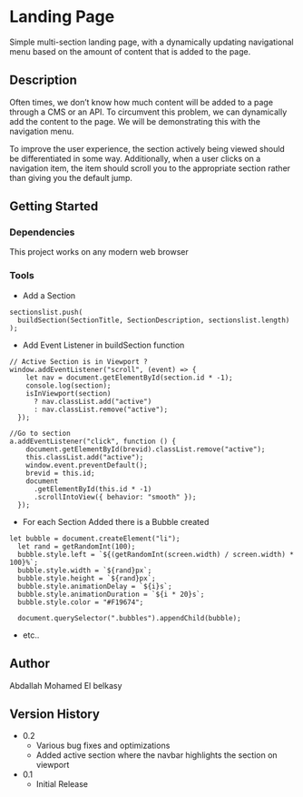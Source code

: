 # Landing Page

Simple multi-section landing page, with a dynamically updating navigational menu based on the amount of content that is added to the page.

## Description

Often times, we don’t know how much content will be added to a page through a CMS or an API. To circumvent this problem, we can dynamically add the content to the page. We will be demonstrating this with the navigation menu.

To improve the user experience, the section actively being viewed should be differentiated in some way. Additionally, when a user clicks on a navigation item, the item should scroll you to the appropriate section rather than giving you the default jump.

## Getting Started

### Dependencies

This project works on any modern web browser


### Tools

* Add a Section
```
sectionslist.push(
  buildSection(SectionTitle, SectionDescription, sectionslist.length)
);
```

* Add Event Listener in buildSection function
```
// Active Section is in Viewport ?
window.addEventListener("scroll", (event) => {
    let nav = document.getElementById(section.id * -1);
    console.log(section);
    isInViewport(section)
      ? nav.classList.add("active")
      : nav.classList.remove("active");
  });

//Go to section
a.addEventListener("click", function () {
    document.getElementById(brevid).classList.remove("active");
    this.classList.add("active");
    window.event.preventDefault();
    brevid = this.id;
    document
      .getElementById(this.id * -1)
      .scrollIntoView({ behavior: "smooth" });
  });
```

* For each Section Added there is a Bubble created
```
let bubble = document.createElement("li");
  let rand = getRandomInt(100);
  bubble.style.left = `${(getRandomInt(screen.width) / screen.width) * 100}%`;
  bubble.style.width = `${rand}px`;
  bubble.style.height = `${rand}px`;
  bubble.style.animationDelay = `${i}s`;
  bubble.style.animationDuration = `${i * 20}s`;
  bubble.style.color = "#F19674";

  document.querySelector(".bubbles").appendChild(bubble);
```
 
* etc..

## Author

 Abdallah Mohamed El belkasy  


## Version History

* 0.2
    * Various bug fixes and optimizations
    * Added active section where the navbar highlights the section on viewport
* 0.1
    * Initial Release

